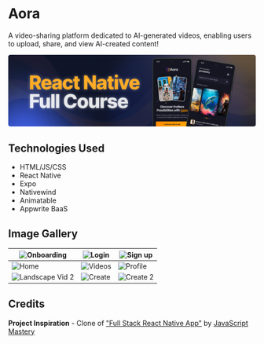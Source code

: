 # Aora
A video-sharing platform dedicated to AI-generated videos, enabling users to upload, share, and view AI-created content!

<p align="center">
  <img src="./assets/React_Native1.png" alt="banner_image">
</p>

## Technologies Used
* HTML/JS/CSS
* React Native
* Expo
* Nativewind
* Animatable
* Appwrite BaaS

## Image Gallery

| ![Onboarding](https://i.imgur.com/oOJgpkw.png)      | ![Login](https://i.imgur.com/IJIsPHq.png)       | ![Sign up](https://i.imgur.com/WNCPLqC.png)   |
|-----------------------------------------------------|-------------------------------------------------|-----------------------------------------------|
| ![Home](https://i.imgur.com/1CZ67IM.png)            | ![Videos](https://i.imgur.com/lPTg5YL.png)      | ![Profile](https://i.imgur.com/AvzNYny.png)   |
| ![Landscape Vid 2](https://i.imgur.com/o7ZtRN4.png) | ![Create](https://i.imgur.com/wp53rtK.png)      | ![Create 2](https://i.imgur.com/8UdDEkq.png)  |

## Credits
**Project Inspiration** - Clone of ["Full Stack React Native App"](https://www.youtube.com/watch?v=ZBCUegTZF7M&t=6350s) by [JavaScript Mastery](https://www.youtube.com/@javascriptmastery)